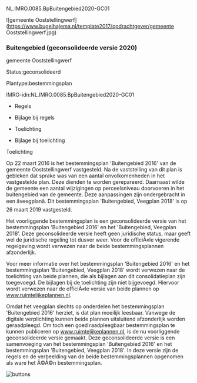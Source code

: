NL.IMRO.0085\.BpBuitengebied2020\-GC01

![gemeente Ooststellingwerf](https://www.bugelhajema.nl/template2017/opdrachtgever/gemeente Ooststellingwerf.jpg)

### Buitengebied (geconsolideerde versie 2020\)

gemeente Ooststellingwerf

Status:geconsolideerd

Plantype:bestemmingsplan

IMRO\-idn:NL.IMRO.0085\.BpBuitengebied2020\-GC01

* Regels

* Bijlage bij regels

* Toelichting

* Bijlage bij toelichting

Toelichting

Op 22 maart 2016 is het bestemmingsplan 'Buitengebied 2016' van de gemeente Ooststellingwerf vastgesteld. Na de vaststelling van dit plan is gebleken dat sprake was van een aantal onvolkomenheden in het vastgestelde plan. Deze dienden te worden gerepareerd. Daarnaast wilde de gemeente een aantal wijzigingen op perceelsniveau doorvoeren in het buitengebied van de gemeente. Deze aanpassingen zijn ondergebracht in een âveegplanâ. Dit bestemmingsplan 'Buitengebied, Veegplan 2018' is op 26 maart 2019 vastgesteld.

Het voorliggende bestemmingsplan is een geconsolideerde versie van het bestemmingsplan 'Buitengebied 2016' en het 'Buitengebied, Veegplan 2018'. Deze geconsolideerde versie heeft geen juridische status, maar geeft wel de juridische regeling tot dusver weer. Voor de officiÃ«le vigerende regelgeving wordt verwezen naar de beide bestemmingsplannen afzonderlijk.

Voor meer informatie over het bestemmingsplan 'Buitengebied 2016' en het bestemmingsplan 'Buitengebied, Veegplan 2018' wordt verwezen naar de toelichting van beide plannen, die als bijlagen aan dit consolidatieplan zijn toegevoegd. De bijlagen bij de toelichting zijn niet bijgevoegd. Hiervoor wordt verwezen naar de officiÃ«le versie van beide plannen op www.ruimtelijkeplannen.nl.

Omdat het veegplan slechts op onderdelen het bestemmingsplan 'Buitengebied 2016' herziet, is dat plan moeilijk leesbaar. Vanwege de digitale verplichting kunnen beide plannen uitsluitend afzonderlijk worden geraadpleegd. Om toch een goed raadpleegbaar bestemmingsplan te kunnen publiceren op www.ruimtelijkeplannen.nl, is de nu voorliggende geconsolideerde versie gemaakt. Deze geconsolideerde versie is een samenvoeging van het bestemmingsplan 'Buitengebied 2016' en het bestemmingsplan 'Buitengebied, Veegplan 2018'. In deze versie zijn de regels en de verbeelding van de beide bestemmingsplannen opgenomen als ware het Ã©Ã©n bestemmingsplan.

![buttons](https://www.bugelhajema.nl/template2010/images/buttons.jpg)